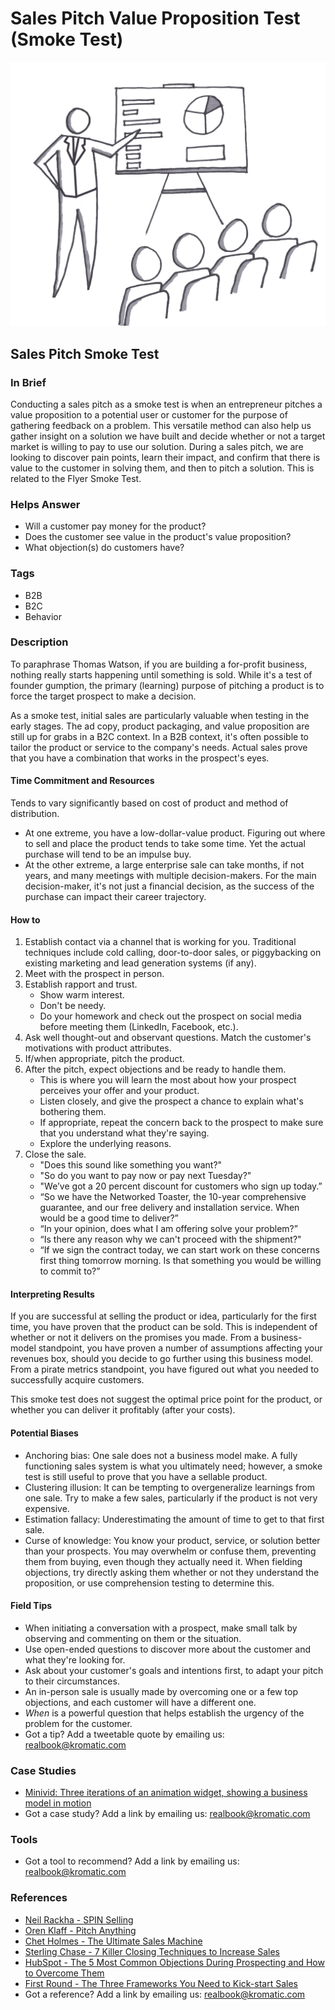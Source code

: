 # Sales Pitch Value Proposition Test \(Smoke Test\)

![](../.gitbook/assets/illustration-sales-pitch-smoke-test-real-startup-book.png)

## Sales Pitch Smoke Test

### In Brief

Conducting a sales pitch as a smoke test is when an entrepreneur pitches a value proposition to a potential user or customer for the purpose of gathering feedback on a problem. This versatile method can also help us gather insight on a solution we have built and decide whether or not a target market is willing to pay to use our solution. During a sales pitch, we are looking to discover pain points, learn their impact, and confirm that there is value to the customer in solving them, and then to pitch a solution. This is related to the Flyer Smoke Test.

### Helps Answer

* Will a customer pay money for the product?
* Does the customer see value in the product's value proposition?
* What objection\(s\) do customers have?

### Tags

* B2B
* B2C
* Behavior

### Description

To paraphrase Thomas Watson, if you are building a for-profit business, nothing really starts happening until something is sold. While it's a test of founder gumption, the primary \(learning\) purpose of pitching a product is to force the target prospect to make a decision.

As a smoke test, initial sales are particularly valuable when testing in the early stages. The ad copy, product packaging, and value proposition are still up for grabs in a B2C context. In a B2B context, it's often possible to tailor the product or service to the company's needs. Actual sales prove that you have a combination that works in the prospect's eyes.

#### Time Commitment and Resources

Tends to vary significantly based on cost of product and method of distribution.

* At one extreme, you have a low-dollar-value product. Figuring out where to sell and place the product tends to take some time. Yet the actual purchase will tend to be an impulse buy. 
* At the other extreme, a large enterprise sale can take months, if not years, and many meetings with multiple decision-makers. For the main decision-maker, it's not just a financial decision, as the success of the purchase can impact their career trajectory. 

#### How to

1. Establish contact via a channel that is working for you. Traditional techniques include cold calling, door-to-door sales, or piggybacking on existing marketing and lead generation systems \(if any\).
2. Meet with the prospect in person.
3. Establish rapport and trust.
   * Show warm interest.
   * Don't be needy.
   * Do your homework and check out the prospect on social media before meeting them \(LinkedIn, Facebook, etc.\).
4. Ask well thought-out and observant questions. Match the customer's motivations with product attributes. 
5. If/when appropriate, pitch the product.
6. After the pitch, expect objections and be ready to handle them.
   * This is where you will learn the most about how your prospect perceives your offer and your product.
   * Listen closely, and give the prospect a chance to explain what's bothering them.
   * If appropriate, repeat the concern back to the prospect to make sure that you understand what they're saying.
   * Explore the underlying reasons.
7. Close the sale.
   * "Does this sound like something you want?"
   * "So do you want to pay now or pay next Tuesday?"
   * "We’ve got a 20 percent discount for customers who sign up today.”
   * “So we have the Networked Toaster, the 10-year comprehensive guarantee, and our free delivery and installation service. When would be a good time to deliver?”
   * “In your opinion, does what I am offering solve your problem?”
   * “Is there any reason why we can't proceed with the shipment?"
   * “If we sign the contract today, we can start work on these concerns first thing tomorrow morning. Is that something you would be willing to commit to?” 

#### Interpreting Results

If you are successful at selling the product or idea, particularly for the first time, you have proven that the product can be sold. This is independent of whether or not it delivers on the promises you made. From a business-model standpoint, you have proven a number of assumptions affecting your revenues box, should you decide to go further using this business model. From a pirate metrics standpoint, you have figured out what you needed to successfully acquire customers.

This smoke test does not suggest the optimal price point for the product, or whether you can deliver it profitably \(after your costs\).

#### Potential Biases

* Anchoring bias: One sale does not a business model make. A fully functioning sales system is what you ultimately need; however, a smoke test is still useful to prove that you have a sellable product.
* Clustering illusion: It can be tempting to overgeneralize learnings from one sale. Try to make a few sales, particularly if the product is not very expensive.
* Estimation fallacy: Underestimating the amount of time to get to that first sale.
* Curse of knowledge: You know your product, service, or solution better than your prospects. You may overwhelm or confuse them, preventing them from buying, even though they actually need it. When fielding objections, try directly asking them whether or not they understand the proposition, or use comprehension testing to determine this.

#### Field Tips

* When initiating a conversation with a prospect, make small talk by observing and commenting on them or the situation.
* Use open-ended questions to discover more about the customer and what they're looking for.
* Ask about your customer's goals and intentions first, to adapt your pitch to their circumstances.
* An in-person sale is usually made by overcoming one or a few top objections, and each customer will have a different one.
* _When_ is a powerful question that helps establish the urgency of the problem for the customer.
* Got a tip? Add a tweetable quote by emailing us: [realbook@kromatic.com](mailto:realbook@kromatic.com)

### Case Studies

* [Minivid: Three iterations of an animation widget, showing a business model in motion](http://thestartuptoolkit.com/blog/2010/11/minivid-iteration-case-study/)
* Got a case study? Add a link by emailing us: [realbook@kromatic.com](mailto:realbook@kromatic.com) 

### Tools

* Got a tool to recommend? Add a link by emailing us: [realbook@kromatic.com](mailto:realbook@kromatic.com)

### References

* [Neil Rackha - ](https://www.amazon.com/SPIN-Selling-Neil-Rackham/dp/0070511136)[SPIN Selling](https://www.amazon.com/SPIN-Selling-Neil-Rackham/dp/0070511136)
* [Oren Klaff - Pitch Anything ](https://www.amazon.com/Pitch-Anything-Innovative-Presenting-Persuading/dp/1501211811)
* [Chet Holmes - The Ultimate Sales Machine](https://www.amazon.com/Ultimate-Sales-Machine-Turbocharge-Relentless/dp/1591842158)
* [Sterling Chase - 7 Killer Closing Techniques to Increase Sales](http://sterlingchase.com/2011/10/13/7-killer-closing-techniques-to-increase-sales/#sthash.1b1rtmNZ.dpuf)
* [HubSpot -  The 5 Most Common Objections During Prospecting and How to Overcome Them](https://blog.hubspot.com/sales/the-5-most-common-objections-during-prospecting-and-how-to-overcome-them#sm.000vd672z1bmrcz3rcd1ty8tb8r6k)
* [First Round - The Three Frameworks You Need to Kick-start Sales](http://firstround.com/review/the-three-frameworks-you-need-to-kick-start-sales/)
* Got a reference? Add a link by emailing us: [realbook@kromatic.com](mailto:realbook@kromatic.com)

